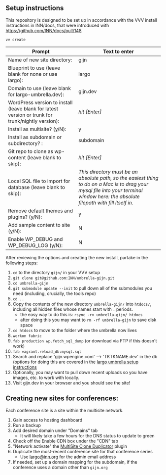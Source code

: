 ## Setup instructions

This repository is designed to be set up in accordance with the VVV install instructions in INN/docs, that were introduced with https://github.com/INN/docs/pull/148


```
vv create
```

Prompt | Text to enter 
------------ | -------------
Name of new site directory: | gijn
Blueprint to use (leave blank for none or use largo): | largo
Domain to use (leave blank for largo-umbrella.dev): | gijn.dev
WordPress version to install (leave blank for latest version or trunk for trunk/nightly version): | *hit [Enter]*
Install as multisite? (y/N): | y
Install as subdomain or subdirectory? : | subdomain
Git repo to clone as wp-content (leave blank to skip): | *hit [Enter]*
Local SQL file to import for database (leave blank to skip): | *This directory must be an absolute path, so the easiest thing to do on a Mac is to drag your mysql file into your terminal window here: the absolute filepath with fill itself in.*
Remove default themes and plugins? (y/N): | y
Add sample content to site (y/N): | N
Enable WP_DEBUG and WP_DEBUG_LOG (y/N): | N

After reviewing the options and creating the new install, partake in the following steps:

1. `cd` to the directory `gijn/` in your VVV setup
2. `git clone git@github.com:INN/umbrella-gijn.git`
3. `cd umbrella-gijn`
4. `git submodule update --init` to pull down all of the submodules you need (including, crucially, the tools repo)
5. `cd ..`
6. Copy the contents of the new directory `umbrella-gijn/` into `htdocs/`, including all hidden files whose names start with `.` periods.
	- the easy way to do this is: `rsync -rv umbrella-gijn/ htdocs`
	- after doing this you may want to `rm -rf umbrella-gijn` to save disk space
7. `cd htdocs` to move to the folder where the umbrella now lives
8. `workon fabric`
9. `fab production wp.fetch_sql_dump` (or download via FTP if this doesn't work)
10. `fab vagrant.reload_db:mysql.sql`
11. Search and replace 'gijn.wpengine.com' --> 'TKTKNAME.dev' in the db (options for doing this are covered in the [largo umbrella setup instructions](https://github.com/INN/docs/blob/master/projects/largo/umbrella-setup.md)
12. Optionally, you may want to pull down recent uploads so you have images, etc. to work with locally.
13. Visit gijn.dev in your browser and you should see the site!

## Creating new sites for conferences:

Each conference site is a site within the multisite network.

1. Gain access to hosting dashboard
2. Run a backup
3. Add desired domain under "Domains" tab
	* It will likely take a few hours for the DNS status to update to green
4. Check off the Enable CDN box under the "CDN" tab
5. "Network activate" the [MultiSite Clone Duplicator](https://wordpress.org/plugins/multisite-clone-duplicator/) plugin
6. Duplicate the most-recent conference site for that conference series
	* Use largo@inn.org for the admin email address
7. If needed, set up a domain mapping for the subdomain, if the conference uses a domain other than `gijn.org`

